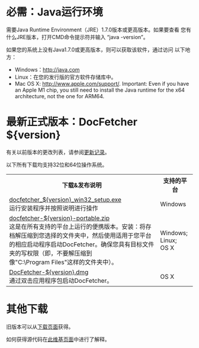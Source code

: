 必需：Java运行环境
==================================
需要Java Runtime Environment（JRE）1.7.0版本或更高版本。如果要查看
您有什么JRE版本，打开CMD命令提示符并输入
“java -version”。

如果您的系统上没有Java1.7.0或更高版本，则可以获取该软件，通过访问
以下地方：

* Windows：<http://java.com>
* Linux：在您的发行版的官方软件存储库中。
* Mac OS&nbsp;X: <http://www.apple.com/support/>. Important: Even if you have an Apple M1 chip, you still need to install the Java runtime for the x64 architecture, not the one for ARM64.

最新正式版本：DocFetcher ${version}
=====================================

有关以前版本的更改列表，请参阅[更新记录](http://docfetcher.sourceforge.net/wiki/doku.php?id=changelog)。

以下所有下载均支持32位和64位操作系统。

<table>
<tr>
<th>下载&发布说明</th>
<th>支持的平台</th>
</tr>
<tr>
<td align="left"><a href="http://sourceforge.net/projects/docfetcher/files/docfetcher/${version}/docfetcher_${version}_win32_setup.exe/download">docfetcher_${version}_win32_setup.exe</a> <br/> 运行安装程序并按照说明进行操作</td>
<td>Windows</td>
</tr>
<tr>
<td align="left"><a href="http://sourceforge.net/projects/docfetcher/files/docfetcher/${version}/docfetcher-${version}-portable.zip/download">docfetcher-${version}-portable.zip</a> <br/> 这是在所有支持的平台上运行的便携版本。安装：将存档解压缩到您选择的文件夹中，然后使用适用于您平台的相应启动程序启动DocFetcher。确保您具有目标文件夹的写权限（即，不要解压缩到像"C:\Program&nbsp;Files"这样的文件夹中）。
</td>
<td>Windows; Linux; OS&nbsp;X</td>
</tr>
<tr>
<td align="left"><a href="http://sourceforge.net/projects/docfetcher/files/docfetcher/${version}/DocFetcher-${version}.dmg/download">DocFetcher-${version}.dmg</a> <br/>通过双击应用程序包启动DocFetcher。</td>
<td>OS&nbsp;X</td>
</tr>
</table>

其他下载
===============
旧版本可以从[下载页面](http://sourceforge.net/projects/docfetcher/files/docfetcher/)获得。

如何获得源代码在[此维基页面](http://docfetcher.sourceforge.net/wiki/doku.php?id=source_code)中进行了解释。
